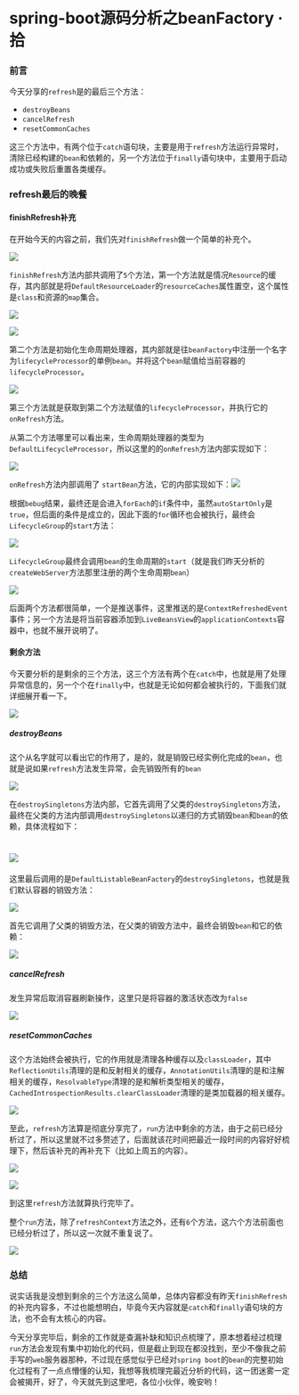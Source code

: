 # spring-boot源码分析之beanFactory · 拾

### 前言

今天分享的`refresh`是的最后三个方法：

- `destroyBeans`
- `cancelRefresh`
- `resetCommonCaches`

这三个方法中，有两个位于`catch`语句块，主要是用于`refresh`方法运行异常时，清除已经构建的`bean`和依赖的，另一个方法位于`finally`语句块中，主要用于启动成功或失败后重置各类缓存。

### refresh最后的晚餐

#### finishRefresh补充

在开始今天的内容之前，我们先对`finishRefresh`做一个简单的补充个。

![](https://gitee.com/sysker/picBed/raw/master/images/image-20210912221356093.png)

`finishRefresh`方法内部共调用了`5`个方法，第一个方法就是情况`Resource`的缓存，其内部就是将`DefaultResourceLoader`的`resourceCaches`属性置空，这个属性是`class`和资源的`map`集合。

![](https://gitee.com/sysker/picBed/raw/master/20210913081232.png)

![](https://gitee.com/sysker/picBed/raw/master/20210913081312.png)

第二个方法是初始化生命周期处理器，其内部就是往`beanFactory`中注册一个名字为`lifecycleProcessor`的单例`bean`。并将这个`bean`赋值给当前容器的`lifecycleProcessor`。

![](https://gitee.com/sysker/picBed/raw/master/20210913081616.png)

第三个方法就是获取到第二个方法赋值的`lifecycleProcessor`，并执行它的`onRefresh`方法。

从第二个方法哪里可以看出来，生命周期处理器的类型为`DefaultLifecycleProcessor`，所以这里的的`onRefresh`方法内部实现如下：

![](https://gitee.com/sysker/picBed/raw/master/20210913082224.png)

`onRefresh`方法内部调用了 `startBean`方法，它的内部实现如下：![](https://gitee.com/sysker/picBed/raw/master/20210913082536.png)

根据`bebug`结果，最终还是会进入`forEach`的`if`条件中，虽然`autoStartOnly`是`true`，但后面的条件是成立的，因此下面的`for`循环也会被执行，最终会 `LifecycleGroup`的`start`方法：

![](https://gitee.com/sysker/picBed/raw/master/20210913083907.png)

`LifecycleGroup`最终会调用`bean`的生命周期的`start`（就是我们昨天分析的`createWebServer`方法那里注册的两个生命周期`bean`）

![](https://gitee.com/sysker/picBed/raw/master/20210913084142.png)

后面两个方法都很简单，一个是推送事件，这里推送的是`ContextRefreshedEvent`事件；另一个方法是将当前容器添加到`LiveBeansView`的`applicationContexts`容器中，也就不展开说明了。

#### 剩余方法

今天要分析的是剩余的三个方法，这三个方法有两个在`catch`中，也就是用了处理异常信息的，另一个个在`finally`中，也就是无论如何都会被执行的，下面我们就详细展开看一下。

![](https://gitee.com/sysker/picBed/raw/master/20210913085556.png)

##### destroyBeans

这个从名字就可以看出它的作用了，是的，就是销毁已经实例化完成的`bean`，也就是说如果`refresh`方法发生异常，会先销毁所有的`bean`

![](https://gitee.com/sysker/picBed/raw/master/20210913085400.png)

在`destroySingletons`方法内部，它首先调用了父类的`destroySingletons`方法，最终在父类的方法内部调用`destroySingletons`以递归的方式销毁`bean`和`bean`的依赖，具体流程如下：

![](https://gitee.com/sysker/picBed/raw/master/Snipaste_2021-09-13_21-26-22.jpg)
=======
这里最后调用的是`DefaultListableBeanFactory`的`destroySingletons`，也就是我们默认容器的销毁方法：

![](https://gitee.com/sysker/picBed/raw/master/images/20210913133143.png)

首先它调用了父类的销毁方法，在父类的销毁方法中，最终会销毁`bean`和它的依赖：

![](https://gitee.com/sysker/picBed/raw/master/images/destoryBean.jpg)

##### cancelRefresh

发生异常后取消容器刷新操作，这里只是将容器的激活状态改为`false`

![](https://gitee.com/sysker/picBed/raw/master/20210913085511.png)

##### resetCommonCaches

这个方法始终会被执行，它的作用就是清理各种缓存以及`classLoader`，其中`ReflectionUtils`清理的是和反射相关的缓存，`AnnotationUtils`清理的是和注解相关的缓存，`ResolvableType`清理的是和解析类型相关的缓存，`CachedIntrospectionResults.clearClassLoader`清理的是类加载器的相关缓存。

![](https://gitee.com/sysker/picBed/raw/master/20210913085707.png)

至此，`refresh`方法算是彻底分享完了，`run`方法中剩余的方法，由于之前已经分析过了，所以这里就不过多赘述了，后面就该花时间把最近一段时间的内容好好梳理下，然后该补充的再补充下（比如上周五的内容）。

![](https://gitee.com/sysker/picBed/raw/master/20210913214403.png)

![](https://gitee.com/sysker/picBed/raw/master/20210913085707.png)

到这里`refresh`方法就算执行完毕了。

整个`run`方法，除了`refreshContext`方法之外，还有`6`个方法，这六个方法前面也已经分析过了，所以这一次就不重复说了。

![](https://gitee.com/sysker/picBed/raw/master/images/20210913131334.png)



### 总结

说实话我是没想到剩余的三个方法这么简单，总体内容都没有昨天`finishRefresh`的补充内容多，不过也能想明白，毕竟今天内容就是`catch`和`finally`语句块的方法，也不会有太核心的内容。

今天分享完毕后，剩余的工作就是查漏补缺和知识点梳理了，原本想着经过梳理`run`方法会发现有集中初始化的代码，但是截止到现在都没找到，至少不像我之前手写的`web`服务器那种，不过现在感觉似乎已经对`spring boot`的`bean`的完整初始化过程有了一点点懵懂的认知，我想等我梳理完最近分析的代码，这一团迷雾一定会被揭开，好了，今天就先到这里吧，各位小伙伴，晚安哟！

